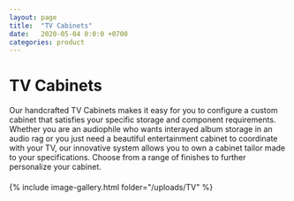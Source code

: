 ```yaml
---
layout: page
title:  "TV Cabinets"
date:   2020-05-04 0:0:0 +0700
categories: product
---
```

# TV Cabinets

<div class="container col-lg-6" style="margin-left:0px; margin-bottom:20px; ">
Our handcrafted TV Cabinets makes it easy for you to configure a custom cabinet that satisfies your specific storage and component requirements. Whether you are an audiophile who wants interayed album storage in an audio rag or you just need a beautiful entertainment cabinet to coordinate with your TV, our innovative system allows you to own a cabinet tailor made to your specifications. Choose from a range of finishes to further personalize your cabinet.
</div>

{% include image-gallery.html folder="/uploads/TV" %}